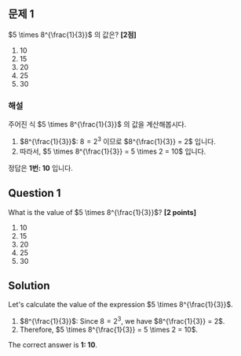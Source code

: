 ## 문제 1  
$5 \times 8^{\frac{1}{3}}$ 의 값은? **[2점]**

1. 10  
2. 15  
3. 20  
4. 25  
5. 30  

### 해설  
주어진 식 $5 \times 8^{\frac{1}{3}}$ 의 값을 계산해봅시다.

1. $8^{\frac{1}{3}}$: $8 = 2^3$ 이므로 $8^{\frac{1}{3}} = 2$ 입니다.
2. 따라서, $5 \times 8^{\frac{1}{3}} = 5 \times 2 = 10$ 입니다.

정답은 **1번: 10** 입니다.

## Question 1  
What is the value of $5 \times 8^{\frac{1}{3}}$? **[2 points]**

1. 10  
2. 15  
3. 20  
4. 25  
5. 30  

## Solution  
Let's calculate the value of the expression $5 \times 8^{\frac{1}{3}}$.

1. $8^{\frac{1}{3}}$: Since $8 = 2^3$, we have $8^{\frac{1}{3}} = 2$.
2. Therefore, $5 \times 8^{\frac{1}{3}} = 5 \times 2 = 10$.

The correct answer is **1: 10**.
